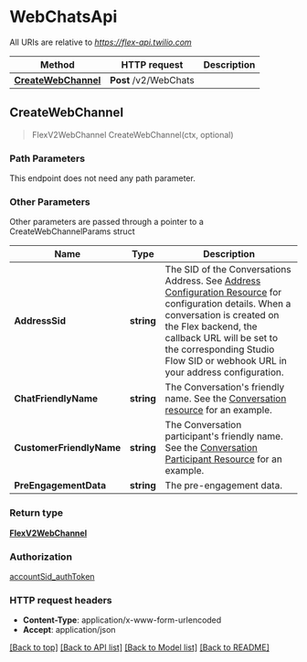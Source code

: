 # WebChatsApi

All URIs are relative to *https://flex-api.twilio.com*

Method | HTTP request | Description
------------- | ------------- | -------------
[**CreateWebChannel**](WebChatsApi.md#CreateWebChannel) | **Post** /v2/WebChats | 



## CreateWebChannel

> FlexV2WebChannel CreateWebChannel(ctx, optional)





### Path Parameters

This endpoint does not need any path parameter.

### Other Parameters

Other parameters are passed through a pointer to a CreateWebChannelParams struct


Name | Type | Description
------------- | ------------- | -------------
**AddressSid** | **string** | The SID of the Conversations Address. See [Address Configuration Resource](https://www.twilio.com/docs/conversations/api/address-configuration-resource) for configuration details. When a conversation is created on the Flex backend, the callback URL will be set to the corresponding Studio Flow SID or webhook URL in your address configuration.
**ChatFriendlyName** | **string** | The Conversation's friendly name. See the [Conversation resource](https://www.twilio.com/docs/conversations/api/conversation-resource) for an example.
**CustomerFriendlyName** | **string** | The Conversation participant's friendly name. See the [Conversation Participant Resource](https://www.twilio.com/docs/conversations/api/conversation-participant-resource) for an example.
**PreEngagementData** | **string** | The pre-engagement data.

### Return type

[**FlexV2WebChannel**](FlexV2WebChannel.md)

### Authorization

[accountSid_authToken](../README.md#accountSid_authToken)

### HTTP request headers

- **Content-Type**: application/x-www-form-urlencoded
- **Accept**: application/json

[[Back to top]](#) [[Back to API list]](../README.md#documentation-for-api-endpoints)
[[Back to Model list]](../README.md#documentation-for-models)
[[Back to README]](../README.md)

